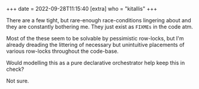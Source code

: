 +++
date = 2022-09-28T11:15:40
[extra]
who = "kitallis"
+++

There are a few tight, but rare-enough race-conditions lingering about and they are constantly bothering me. They just exist as `FIXMEs` in the code atm.

Most of the these seem to be solvable by pessimistic row-locks, but I'm already dreading the littering of necessary but unintuitive placements of various row-locks throughout the code-base.

Would modelling this as a pure declarative orchestrator help keep this in check?

Not sure.
